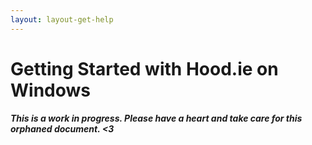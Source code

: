 ```yaml
---
layout: layout-get-help
---
```


# Getting Started with Hood.ie on Windows

***This is a work in progress. Please have a heart and take care for this orphaned document. <3***